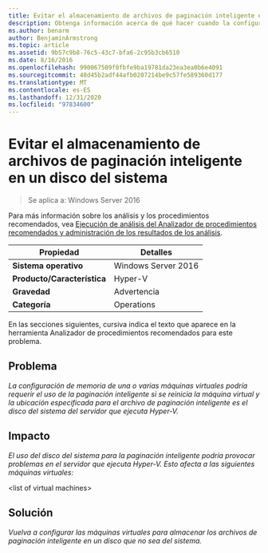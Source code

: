 ```yaml
---
title: Evitar el almacenamiento de archivos de paginación inteligente en un disco del sistema
description: Obtenga información acerca de qué hacer cuando la configuración de memoria de una o varias máquinas virtuales puede requerir el uso de la paginación inteligente si se reinicia la máquina virtual y la ubicación especificada para el archivo de paginación inteligente es el disco del sistema del servidor que ejecuta Hyper-V.
ms.author: benarm
author: BenjaminArmstrong
ms.topic: article
ms.assetid: 9b57c9b8-76c5-43c7-bfa6-2c95b3cb6510
ms.date: 8/16/2016
ms.openlocfilehash: 990067509f0fbfe9ba19781da23ea3ea0b6e4091
ms.sourcegitcommit: 48d45b2adf44afb0207214be9c57fe589360d177
ms.translationtype: MT
ms.contentlocale: es-ES
ms.lasthandoff: 12/31/2020
ms.locfileid: "97834600"
---
```

# <a name="avoid-storing-smart-paging-files-on-a-system-disk"></a>Evitar el almacenamiento de archivos de paginación inteligente en un disco del sistema

>Se aplica a: Windows Server 2016

Para más información sobre los análisis y los procedimientos recomendados, vea [Ejecución de análisis del Analizador de procedimientos recomendados y administración de los resultados de los análisis](https://go.microsoft.com/fwlink/p/?LinkID=223177).

|Propiedad|Detalles|
|-|-|
|**Sistema operativo**|Windows Server 2016|
|**Producto/Característica**|Hyper-V|
|**Gravedad**|Advertencia|
|**Categoría**|Operations|

En las secciones siguientes, cursiva indica el texto que aparece en la herramienta Analizador de procedimientos recomendados para este problema.

## <a name="issue"></a>Problema
*La configuración de memoria de una o varias máquinas virtuales podría requerir el uso de la paginación inteligente si se reinicia la máquina virtual y la ubicación especificada para el archivo de paginación inteligente es el disco del sistema del servidor que ejecuta Hyper-V.*

## <a name="impact"></a>Impacto
*El uso del disco del sistema para la paginación inteligente podría provocar problemas en el servidor que ejecuta Hyper-V. Esto afecta a las siguientes máquinas virtuales:*

\<list of virtual machines>

## <a name="resolution"></a>Solución
*Vuelva a configurar las máquinas virtuales para almacenar los archivos de paginación inteligente en un disco que no sea del sistema.*



